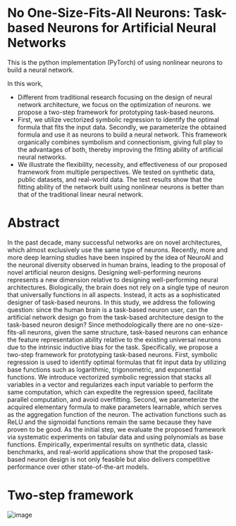 # No One-Size-Fits-All Neurons: Task-based Neurons for Artificial Neural Networks
This is the python implementation (PyTorch) of using nonlinear neurons to build a neural network.

In this work,
+ Different from traditional research focusing on the design of neural network architecture, we focus on the optimization of neurons. we propose a two-step framework for prototyping task-based neurons. 
+ First, we utilize vectorized symbolic regression to identify the optimal formula that fits the input data. Secondly, we parameterize the obtained formula and use it as neurons to build a neural network. This framework organically combines symbolism and connectionism, giving full play to the advantages of both, thereby improving the fitting ability of artificial neural networks.
+ We illustrate the flexibility, necessity, and effectiveness of our proposed framework from multiple perspectives. We tested on synthetic data, public datasets, and real-world data. The test results show that the fitting ability of the network built using nonlinear neurons is better than that of the traditional linear neural network.

# Abstract
In the past decade, many successful networks are on novel architectures, which almost exclusively use the same type of
neurons. Recently, more and more deep learning studies have been inspired by the idea of NeuroAI and the neuronal diversity
observed in human brains, leading to the proposal of novel artificial neuron designs. Designing well-performing neurons represents a new dimension relative to designing well-performing neural architectures. Biologically, the brain does not rely on a single type of neuron that universally functions in all aspects. Instead, it acts as a sophisticated designer of task-based neurons. In this study, we address the following question: since the human brain is a task-based neuron user, can the artificial network design go from the task-based architecture design to the task-based neuron design? Since methodologically there are no one-size-fits-all neurons, given the same structure, task-based neurons can enhance the feature representation ability relative to the existing universal neurons due to the intrinsic inductive bias for the task. Specifically, we propose a two-step framework for prototyping task-based neurons. First, symbolic regression is used to identify optimal formulas that fit input data by utilizing base functions such as logarithmic, trigonometric, and exponential functions. We introduce vectorized symbolic regression that stacks all variables in a vector and regularizes each input variable to perform the same computation, which can expedite the regression speed, facilitate parallel computation, and avoid overfitting. Second, we parameterize the acquired elementary formula to make parameters learnable, which serves as the aggregation function of the neuron. The activation functions such as ReLU and the sigmoidal functions remain the same because they have proven to be good. As the initial step, we evaluate the proposed framework via systematic experiments on tabular data and using polynomials as base functions. Empirically, experimental results on synthetic data, classic benchmarks, and real-world applications show that the proposed task-based neuron design is not only feasible but also delivers competitive performance over other state-of-the-art models. 

# Two-step framework
![image](https://github.com/NewT123-WM/Task_based_neurons/blob/main/framework.png)
